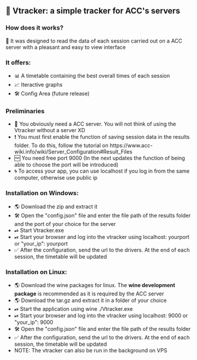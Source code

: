 <h2>&#128308 Vtracker: a simple tracker for ACC's servers</h2>
<h3>How does it works?</h3>
<p>&#128302 It was designed to read the data of each session carried out on a ACC server with a pleasant and easy to view interface</p>
<h3>It offers:</h3>
<ul>
  <li>&#128202 A timetable containing the best overall times of each session</li>
  <li>&#128200 Iteractive graphs</li>
  <li>&#128736 Config Area (future release)</li>
</ul>
<h3>Preliminaries</h3>
<ul>
  <li>&#128064 You obviously need a ACC server. You will not think of using the Vtracker without a server XD</li>
  <li>&#10071 You must first enable the function of saving session data in the results folder. To do this, follow the tutorial on https://www.acc-wiki.info/wiki/Server_Configuration#Result_Files</li>
  <li>&#127379 You need free port 9000 (In the next updates the function of being able to choose the port will be introduced)</li>
  <li>&#127744 To access your app, you can use localhost if you log in from the same computer, otherwise use public ip</li>
</ul>
<h3>Installation on Windows:</h3>
<ul>
  <li>&#127758 Download the zip and extract it</li>
  <li>&#128736 Open the "config.json" file and enter the file path of the results folder and the port of your choice for the server</li>
  <li>&#9199 Start Vtracker.exe</li>
  <li>&#9199 Start your browser and log into the vtracker using localhost: yourport or "your_ip": yourport</li>
  <li>&#9989 After the configuration, send the url to the drivers. At the end of each session, the timetable will be updated</li>
</ul>
<h3>Installation on Linux:</h3>
<ul>
  <li>&#127758 Download the wine packages for linux. The <b>wine development package</b> is recommended as it is required by the ACC server</li>
  <li>&#127758 Download the tar.gz and extract it in a folder of your choice</li>
  <li>&#9199 Start the application using wine ./Vtracker.exe</li>
  <li>&#9199 Start your browser and log into the vtracker using localhost: 9000 or "your_ip": 9000</li>
  <li>&#128736 Open the "config.json" file and enter the file path of the results folder</li>
  <li>&#9989 After the configuration, send the url to the drivers. At the end of each session, the timetable will be updated</li>
  <li>NOTE: The vtracker can also be run in the background on VPS</li>
</ul>
